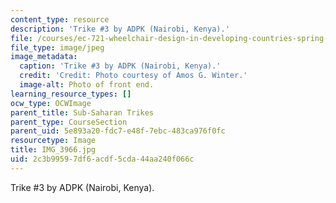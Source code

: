 ```yaml
---
content_type: resource
description: 'Trike #3 by ADPK (Nairobi, Kenya).'
file: /courses/ec-721-wheelchair-design-in-developing-countries-spring-2009/2c3b99597df6acdf5cda44aa240f066c_IMG_3966.jpg
file_type: image/jpeg
image_metadata:
  caption: 'Trike #3 by ADPK (Nairobi, Kenya).'
  credit: 'Credit: Photo courtesy of Amos G. Winter.'
  image-alt: Photo of front end.
learning_resource_types: []
ocw_type: OCWImage
parent_title: Sub-Saharan Trikes
parent_type: CourseSection
parent_uid: 5e893a20-fdc7-e48f-7ebc-483ca976f0fc
resourcetype: Image
title: IMG_3966.jpg
uid: 2c3b9959-7df6-acdf-5cda-44aa240f066c
---
```

Trike #3 by ADPK (Nairobi, Kenya).

